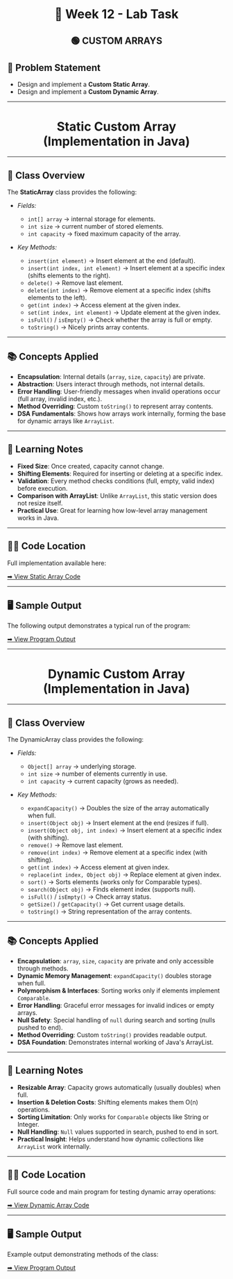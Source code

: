 <h1 align="center">📄 Week 12 - Lab Task</h1>

<h2 align="center">🟢 CUSTOM ARRAYS </h2>

## 📌 Problem Statement

- Design and implement a **Custom Static Array**.
- Design and implement a **Custom Dynamic Array**.

---

<h1 align="center"> Static Custom Array (Implementation in Java) </h1>

---

## 🧩 Class Overview

The **StaticArray** class provides the following:

- *Fields:*
  - `int[] array` → internal storage for elements.
  - `int size` → current number of stored elements.
  - `int capacity` → fixed maximum capacity of the array.

- *Key Methods:*
  - `insert(int element)` → Insert element at the end (default).
  - `insert(int index, int element)` → Insert element at a specific index (shifts elements to the right).
  - `delete()` → Remove last element.
  - `delete(int index)` → Remove element at a specific index (shifts elements to the left).
  - `get(int index)` → Access element at the given index.
  - `set(int index, int element)` → Update element at the given index.
  - `isFull()` / `isEmpty()` → Check whether the array is full or empty.
  - `toString()` → Nicely prints array contents.

---

## 📚 Concepts Applied

- **Encapsulation**: Internal details (`array`, `size`, `capacity`) are private.
- **Abstraction**: Users interact through methods, not internal details.
- **Error Handling**: User-friendly messages when invalid operations occur (full array, invalid index, etc.).
- **Method Overriding**: Custom `toString()` to represent array contents.
- **DSA Fundamentals**: Shows how arrays work internally, forming the base for dynamic arrays like `ArrayList`.

---

## 📝 Learning Notes

- **Fixed Size**: Once created, capacity cannot change.
- **Shifting Elements**: Required for inserting or deleting at a specific index.
- **Validation**: Every method checks conditions (full, empty, valid index) before execution.
- **Comparison with ArrayList**: Unlike `ArrayList`, this static version does not resize itself.
- **Practical Use**: Great for learning how low-level array management works in Java.

---

## 👨‍💻 Code Location

Full implementation available here: 

[➡ View Static Array Code](static_array)

---

## 🖥️ Sample Output

The following output demonstrates a typical run of the program:

[➡ View Program Output](static_array/output.png)

---

<h1 align="center"> Dynamic Custom Array (Implementation in Java) </h1>

---

## 🧩 Class Overview

The DynamicArray class provides the following:

- *Fields:*
  - `Object[] array` → underlying storage.
  - `int size` → number of elements currently in use.
  - `int capacity` → current capacity (grows as needed).

- *Key Methods:*

  - `expandCapacity()` → Doubles the size of the array automatically when full.
  - `insert(Object obj)` → Insert element at the end (resizes if full).
  - `insert(Object obj, int index)` → Insert element at a specific index (with shifting).
  - `remove()` → Remove last element.
  - `remove(int index)` → Remove element at a specific index (with shifting).
  - `get(int index)` → Access element at given index.
  - `replace(int index, Object obj)` → Replace element at given index.
  - `sort()` → Sorts elements (works only for Comparable types).
  - `search(Object obj)` → Finds element index (supports null).
  - `isFull()` / `isEmpty()` → Check array status.
  - `getSize()` / `getCapacity()` → Get current usage details.
  - `toString()` → String representation of the array contents.

---

## 📚 Concepts Applied

- **Encapsulation**: `array`, `size`, `capacity` are private and only accessible through methods.
- **Dynamic Memory Management**: `expandCapacity()` doubles storage when full.
- **Polymorphism & Interfaces**: Sorting works only if elements implement `Comparable`.
- **Error Handling**: Graceful error messages for invalid indices or empty arrays.
- **Null Safety**: Special handling of `null` during search and sorting (nulls pushed to end).
- **Method Overriding**: Custom `toString()` provides readable output.
- **DSA Foundation**: Demonstrates internal working of Java's ArrayList.

---

## 📝 Learning Notes

- **Resizable Array**: Capacity grows automatically (usually doubles) when full.
- **Insertion & Deletion Costs**: Shifting elements makes them O(n) operations.
- **Sorting Limitation**: Only works for `Comparable` objects like String or Integer.
- **Null Handling**: `Null` values supported in search, pushed to end in sort.
- **Practical Insight**: Helps understand how dynamic collections like `ArrayList` work internally.

---

## 👨‍💻 Code Location

Full source code and main program for testing dynamic array operations:

[➡ View Dynamic Array Code](dynamic_array)

---

## 🖥️ Sample Output

Example output demonstrating methods of the class: 

[➡ View Program Output](dynamic_array/output.png)


